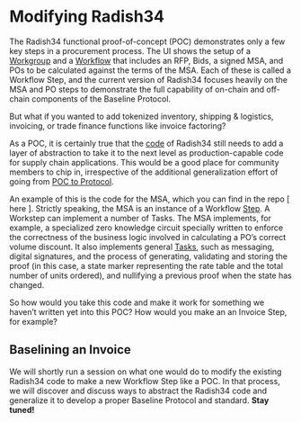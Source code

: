 # Modifying Radish34

The Radish34 functional proof-of-concept \(POC\) demonstrates only a few key steps in a procurement process. The UI shows the setup of a [Workgroup](https://docs.baseline-protocol.org/baseline-basics/glossary#workgroup) and a [Workflow](https://docs.baseline-protocol.org/baseline-basics/glossary#workflow) that includes an RFP, Bids, a signed MSA, and POs to be calculated against the terms of the MSA. Each of these is called a Workflow Step, and the current version of Radish34 focuses heavily on the MSA and PO steps to demonstrate the full capability of on-chain and off-chain components of the Baseline Protocol.

But what if you wanted to add tokenized inventory, shipping & logistics, invoicing, or trade finance functions like invoice factoring?

As a POC, it is certainly true that the [code](https://github.com/ethereum-oasis/baseline/tree/master/reference-implementations/radish34) of Radish34 still needs to add a layer of abstraction to take it to the next level as production-capable code for supply chain applications. This would be a good place for community members to chip in, irrespective of the additional generalization effort of going from [POC to Protocol](from-poc-to-protocol.md).

An example of this is the code for the MSA, which you can find in the repo \[ here \]. Strictly speaking, the MSA is an instance of a Workflow [Step](https://docs.baseline-protocol.org/baseline-basics/glossary#workstep). A Workstep can implement a number of Tasks. The MSA implements, for example, a specialized zero knowledge circuit specially written to enforce the correctness of the business logic involved in calculating a PO’s correct volume discount. It also implements general [Tasks](https://docs.baseline-protocol.org/baseline-basics/glossary#task), such as messaging, digital signatures, and the process of generating, validating and storing the proof \(in this case, a state marker representing the rate table and the total number of units ordered\), and nullifying a previous proof when the state has changed.

So how would you take this code and make it work for something we haven’t written yet into this POC? How would you make an an Invoice Step, for example?

## Baselining an Invoice <a id="baselining-an-invoice"></a>

We will shortly run a session on what one would do to modify the existing Radish34 code to make a new Workflow Step like a POC. In that process, we will discover and discuss ways to abstract the Radish34 code and generalize it to develop a proper Baseline Protocol and standard. **Stay tuned!**

